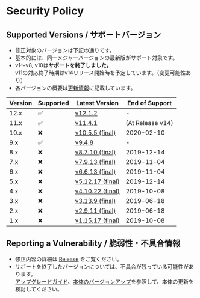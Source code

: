 # Security Policy

## Supported Versions / サポートバージョン

- 修正対象のバージョンは下記の通りです。
- 基本的には、同一メジャーバージョンの最新版がサポート対象です。
- v1～v8, v10は**サポートを終了しました。**  
v11の対応終了時期はv14リリース開始時を予定しています。（変更可能性あり）
- 各バージョンの概要は[更新情報](../../wiki/UpdateInfo)に記載しています。

| Version | Supported          | Latest Version | End of Support |
| ------- | ------------------ |----------------|----------------|
| 12.x    | :white_check_mark: |[v12.1.2](../../releases/tag/v12.1.2)          |-|
| 11.x    | :white_check_mark: |[v11.4.1](../../releases/tag/v11.4.1)          |(At Release v14)|
| 10.x    | :x:                |[v10.5.5 (final)](../../releases/tag/v10.5.5)  |2020-02-10|
| 9.x     | :white_check_mark: |[v9.4.8](../../releases/tag/v9.4.8)            |-|
| 8.x     | :x:                |[v8.7.10 (final)](../../releases/tag/v8.7.10)  |2019-12-14|
| 7.x     | :x:                |[v7.9.13 (final)](../../releases/tag/v7.9.13)  |2019-11-04|
| 6.x     | :x:                |[v6.6.13 (final)](../../releases/tag/v6.6.13)  |2019-11-04|
| 5.x     | :x:                |[v5.12.17 (final)](../../releases/tag/v5.12.17)|2019-12-14|
| 4.x     | :x:                |[v4.10.22 (final)](../../releases/tag/v4.10.22)|2019-10-08|
| 3.x     | :x:                |[v3.13.9 (final)](../../releases/tag/v3.13.9)  |2019-06-18|
| 2.x     | :x:                |[v2.9.11 (final)](../../releases/tag/v2.9.11)  |2019-06-18|
| 1.x     | :x:                |[v1.15.17 (final)](../../releases/tag/v1.15.17)|2019-10-08|

## Reporting a Vulnerability / 脆弱性・不具合情報

- 修正内容の詳細は [Release](../../releases) をご覧ください。
- サポートを終了したバージョンについては、不具合が残っている可能性があります。  
[アップグレードガイド](../../wiki/MigrationGuide)、[本体のバージョンアップ](../../wiki/HowToUpdate)を参照して、本体の更新を検討してください。

